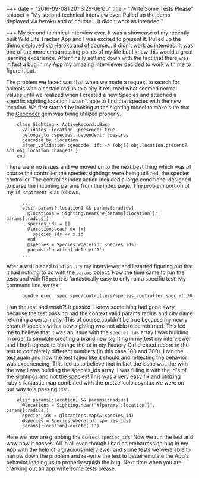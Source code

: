 +++
date = "2016-09-08T20:13:29-06:00"
title = "Write Some Tests Please"
snippet = "My second technical interview ever.  Pulled up the demo deployed via heroku and of course... it didn't work as intended."

+++
My second technical interview ever.  It was a showcase of my recently built Wild Life Tracker App and I was excited to present it.  Pulled up the demo deployed via Heroku and of course... it didn't work as intended.  It was one of the more embarrassing points of my life but I knew this would a great learning experience.  After finally settling down with the fact that there was in fact a bug in my App my amazing interviewer decided to work with me to figure it out.

The problem we faced was that when we made a request to search for animals with a certain radius to a city it returned what seemed normal values until we realized when I created a new Species and attached a specific sighting location I wasn't able to find that species with the new location.  We first started by looking at the sighting model to make sure that the [Geocoder](http://www.rubygeocoder.com/) gem was being utilized properly.  


        class Sighting < ActiveRecord::Base
          validates :location, presence: true
          belongs_to :species, dependent: :destroy
          geocoded_by :location
          after_validation :geocode, if: -> (obj){ obj.location.present? and obj.location_changed? }
        end

There were no issues and we moved on to the next best thing which was of course the controller the species sightings were being utilized, the species controller.  The controller index action included a large conditional designed to parse the incoming params from the index page.  The problem portion of my `if statement` is as follows.


          ...
          elsif params[:location] && params[:radius]
            @locations = Sighting.near("#{params[:location]}", params[:radius])
            species_ids = []
            @locations.each do |x|
              species_ids << x.id
            end
            @species = Species.where(id: species_ids)
            params[:location].delete('1')
          ...

After a well placed `binding.pry` my interviewer and I started figuring out that it had nothing to do with the `params` object.  Now the time came to run the tests and with RSpec it is fantastically easy to only run a specific test!  My command line syntax:

          bundle exec rspec spec/controllers/species_controller_spec.rb:30

I ran the test and woah?!  It passed.  I knew something had gone awry because the test passing had the context valid params radius and city name returning a certain city.  This of course couldn't be true because my newly created species with a new sighting was not able to be returned.  This led me to believe that it was an issue with the `species_ids` array I was building.  In order to simulate creating a brand new sighting in my test my interviewer and I both agreed to change the `id` in my Factory Girl created record in the test to completely different numbers (in this case 100 and 200). I ran the test again and now the test failed like it should and reflecting the behavior I was experiencing.  This led us to believe that in fact the issue was the with the way I was building the species_ids array.  I was filling it with the id's of the sightings and not the species!  This was a very easy fix and utilizing ruby's fantastic map combined with the pretzel colon syntax we were on our way to a passing test.

        elsif params[:location] && params[:radius]
          @locations = Sighting.near("#{params[:location]}", params[:radius])
          species_ids = @locations.map(&:species_id)
          @species = Species.where(id: species_ids)
          params[:location].delete('1')

Here we now are grabbing the correct `species_ids`!  Now we run the test and wow now it passes.  All in all even though I had an embarrassing bug in my App with the help of a gracious interviewer and some tests we were able to narrow down the problem and re-write the test to better emulate the App's behavior leading us to properly squish the bug.  Next time when you are cranking out an app write some tests please.

